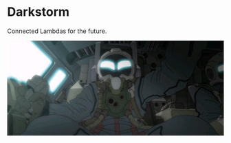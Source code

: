 # Darkstorm
Connected Lambdas for the future.

![alt text](https://raw.githubusercontent.com/mihai011/Darkstorm/master/A-anim.164.jpg)

